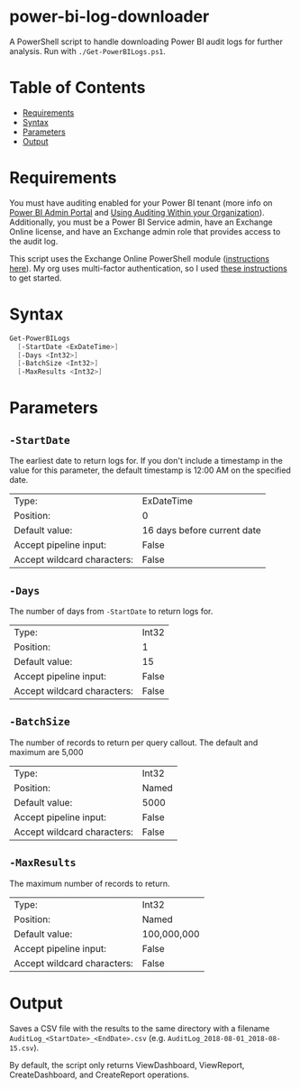 # power-bi-log-downloader
A PowerShell script to handle downloading Power BI audit logs for further analysis. Run with `./Get-PowerBILogs.ps1`. 

# Table of Contents

* [Requirements](#requirements)
* [Syntax](#syntax)
* [Parameters](#parameters)
* [Output](#output)

# Requirements
You must have auditing enabled for your Power BI tenant (more info on [Power BI Admin Portal](https://docs.microsoft.com/en-us/power-bi/service-admin-portal#audit-logs) and [Using Auditing Within your Organization](https://docs.microsoft.com/en-us/power-bi/service-admin-auditing)). Additionally, you must be a Power BI Service admin, have an Exchange Online license, and have an Exchange admin role that provides access to the audit log.

This script uses the Exchange Online PowerShell module ([instructions here](https://docs.microsoft.com/en-us/powershell/exchange/exchange-online/connect-to-exchange-online-powershell/connect-to-exchange-online-powershell?view=exchange-ps)). My org uses multi-factor authentication, so I used [these instructions](https://docs.microsoft.com/en-us/powershell/exchange/exchange-online/connect-to-exchange-online-powershell/mfa-connect-to-exchange-online-powershell?view=exchange-ps) to get started.

# Syntax
```powershell
Get-PowerBILogs
  [-StartDate <ExDateTime>]
  [-Days <Int32>]
  [-BatchSize <Int32>]
  [-MaxResults <Int32>]
```

# Parameters
## `-StartDate`
The earliest date to return logs for. If you don't include a timestamp in the value for this parameter, the default timestamp is 12:00 AM on the specified date.

| | |
| --- | --- |
| Type: | ExDateTime |
| Position: | 0 |
| Default value: | 16 days before current date |
| Accept pipeline input: | False |
| Accept wildcard characters: | False |

## `-Days`
The number of days from `-StartDate` to return logs for.

| | |
| --- | --- |
| Type: | Int32 |
| Position: | 1 |
| Default value: | 15 |
| Accept pipeline input: | False |
| Accept wildcard characters: | False |

## `-BatchSize`
The number of records to return per query callout. The default and maximum are 5,000

| | |
| --- | --- |
| Type: | Int32 |
| Position: | Named |
| Default value: | 5000 |
| Accept pipeline input: | False |
| Accept wildcard characters: | False |

## `-MaxResults`
The maximum number of records to return.

| | |
| --- | --- |
| Type: | Int32 |
| Position: | Named |
| Default value: | 100,000,000 |
| Accept pipeline input: | False |
| Accept wildcard characters: | False |

# Output
Saves a CSV file with the results to the same directory with a filename `AuditLog_<StartDate>_<EndDate>.csv` (e.g. `AuditLog_2018-08-01_2018-08-15.csv`).

By default, the script only returns ViewDashboard, ViewReport, CreateDashboard, and CreateReport operations.
